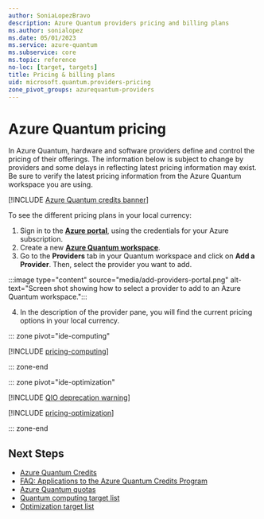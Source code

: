```yaml
---
author: SoniaLopezBravo
description: Azure Quantum providers pricing and billing plans
ms.author: sonialopez
ms.date: 05/01/2023
ms.service: azure-quantum
ms.subservice: core
ms.topic: reference
no-loc: [target, targets]
title: Pricing & billing plans
uid: microsoft.quantum.providers-pricing
zone_pivot_groups: azurequantum-providers
---
```


# Azure Quantum pricing 

In Azure Quantum, hardware and software providers define and control the pricing of their offerings. The information below is subject to change by providers and some delays in reflecting latest pricing information may exist. Be sure to verify the latest pricing information from the Azure Quantum workspace you are using. 

[!INCLUDE [Azure Quantum credits banner](includes/azure-quantum-credits.md)]
 
To see the different pricing plans in your local currency: 

1. Sign in to the [**Azure portal**](https://portal.azure.com), using the credentials for your Azure subscription.
2. Create a new [**Azure Quantum workspace**](xref:microsoft.quantum.how-to.workspace). 
3. Go to the **Providers** tab in your Quantum workspace and click on **Add a Provider**. Then, select the provider you want to add.

 :::image type="content" source="media/add-providers-portal.png" alt-text="Screen shot showing how to select a provider to add to an Azure Quantum workspace.":::
 
4. In the description of the provider pane, you will find the current pricing options in your local currency. 

::: zone pivot="ide-computing"

[!INCLUDE [pricing-computing](includes/pricing-qc.md)]

::: zone-end

::: zone pivot="ide-optimization"

[!INCLUDE [QIO deprecation warning](includes/qio-deprecate-warning.md)]

[!INCLUDE [pricing-optimization](includes/pricing-optimization.md)]

::: zone-end



## Next Steps

- [Azure Quantum Credits](xref:microsoft.quantum.credits)
- [FAQ: Applications to the Azure Quantum Credits Program](xref:microsoft.quantum.credits.credits-faq)
- [Azure Quantum quotas](xref:microsoft.quantum.quotas)
- [Quantum computing target list](xref:microsoft.quantum.reference.qc-target-list)
- [Optimization target list](xref:microsoft.quantum.reference.qio-target-list)





 
